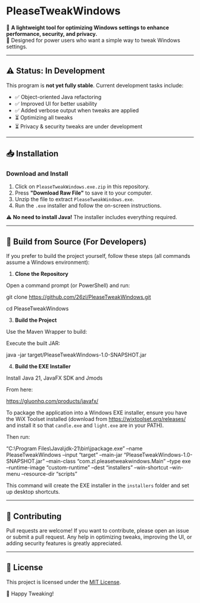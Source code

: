 # PleaseTweakWindows

🚀 **A lightweight tool for optimizing Windows settings to enhance performance, security, and privacy.**  
🔧 Designed for power users who want a simple way to tweak Windows settings.

---

## ⚠️ Status: In Development
This program is **not yet fully stable**. Current development tasks include:

- ✅ Object-oriented Java refactoring
- ✅ Improved UI for better usability
- ✅ Added verbose output when tweaks are applied
- ⏳ Optimizing all tweaks
- ⏳ Privacy & security tweaks are under development

---

## 📥 Installation

### Download and Install
1. Click on `PleaseTweakWindows.exe.zip` in this repository.
2. Press **"Download Raw File"** to save it to your computer.
3. Unzip the file to extract `PleaseTweakWindows.exe`.
4. Run the `.exe` installer and follow the on-screen instructions.

⚠️ **No need to install Java!** The installer includes everything required.

---

## 🔨 Build from Source (For Developers)
If you prefer to build the project yourself, follow these steps (all commands assume a Windows environment):

1. **Clone the Repository**

Open a command prompt (or PowerShell) and run:

git clone https://github.com/26zl/PleaseTweakWindows.git

cd PleaseTweakWindows

3. **Build the Project**

Use the Maven Wrapper to build:

Execute the built JAR:

java -jar target/PleaseTweakWindows-1.0-SNAPSHOT.jar

4. **Build the EXE Installer**

Install Java 21, JavaFX SDK and Jmods

From here: 

https://gluonhq.com/products/javafx/

To package the application into a Windows EXE installer, ensure you have the WiX Toolset installed (download from https://wixtoolset.org/releases/ and install it so that `candle.exe` and `light.exe` are in your PATH). 

Then run:

“C:\Program Files\Java\jdk-21\bin\jpackage.exe” –name PleaseTweakWindows –input “target” –main-jar “PleaseTweakWindows-1.0-SNAPSHOT.jar” –main-class “com.zl.pleasetweakwindows.Main” –type exe –runtime-image “custom-runtime” –dest “installers” –win-shortcut –win-menu –resource-dir “scripts”

This command will create the EXE installer in the `installers` folder and set up desktop shortcuts.

---

## 🚀 Contributing
Pull requests are welcome! If you want to contribute, please open an issue or submit a pull request. Any help in optimizing tweaks, improving the UI, or adding security features is greatly appreciated.

---

## 📜 License
This project is licensed under the [MIT License](LICENSE).

🚀 Happy Tweaking!
